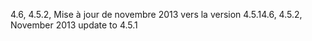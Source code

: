 <span data-ttu-id="3f66b-101">4.6, 4.5.2, Mise à jour de novembre 2013 vers la version 4.5.1</span><span class="sxs-lookup"><span data-stu-id="3f66b-101">4.6, 4.5.2, November 2013 update to 4.5.1</span></span>